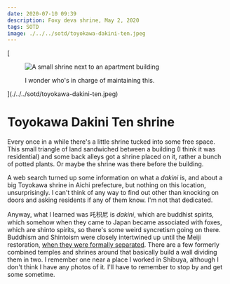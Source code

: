 ```yaml
---
date: 2020-07-10 09:39
description: Foxy deva shrine, May 2, 2020
tags: SOTD
image: ./../../sotd/toyokawa-dakini-ten.jpeg
---
```


[<figure>
  <img src="./../../sotd/toyokawa-dakini-ten.jpeg"
  alt="A small shrine next to an apartment building"/>
  <figcaption>I wonder who's in charge of maintaining this.</figcaption>
</figure>](./../../sotd/toyokawa-dakini-ten.jpeg)

# Toyokawa Dakini Ten shrine

Every once in a while there's a little shrine tucked into some free space. This small triangle of land sandwiched between a building (I think it was residential) and some back alleys got a shrine placed on it, rather a bunch of potted plants. Or maybe the shrine was there before the building. 

A web search turned up some information on what a _dakini_ is, and about a big Toyokawa shrine in Aichi prefecture, but nothing on this location, unsurprisingly. I can't think of any way to find out other than knocking on doors and asking residents if any of them know. I'm not that dedicated.

Anyway, what I learned was 吒枳尼 is _dakini_, which are buddhist spirits, which somehow when they came to Japan became associated with foxes, which are shinto spirits, so there's some weird syncretism going on there. Buddhism and Shintoism were closely intertwined up until the Meiji restoration, [when they were formally separated](https://en.wikipedia.org/wiki/Shinbutsu_bunri). There are a few formerly combined temples and shrines around that basically build a wall dividing them in two. I remember one near a place I worked in Shibuya, although I don't think I have any photos of it. I'll have to remember to stop by and get some sometime. 
